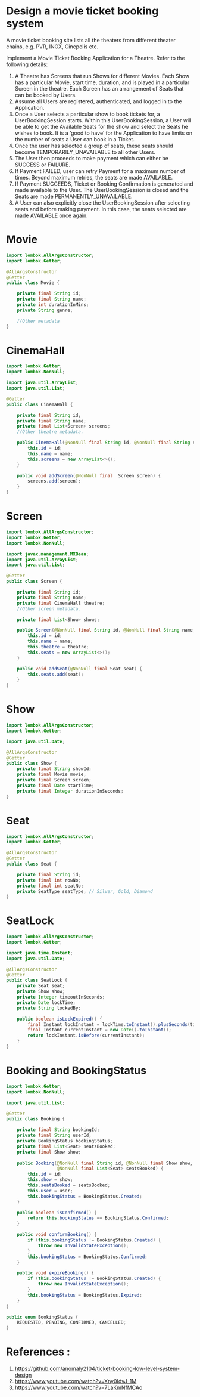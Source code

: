 # Design a movie ticket booking system

A movie ticket booking site lists all the theaters from different theater chains, e.g. PVR, INOX, Cinepolis etc. 

Implement a Movie Ticket Booking Application for a Theatre. Refer to the following details:

1. A Theatre has Screens that run Shows for different Movies. Each Show has a particular Movie, start time, duration, and is played in a particular Screen in the theatre. Each Screen has an arrangement of Seats that can be booked by Users.
2. Assume all Users are registered, authenticated, and logged in to the Application.
3. Once a User selects a particular show to book tickets for, a UserBookingSession starts. Within this UserBookingSession, a User will be able to get the Available Seats for the show and select the Seats he wishes to book. It is a ‘good to have’ for the Application to have limits on the number of seats a User can book in a Ticket.
4. Once the user has selected a group of seats, these seats should become TEMPORARILY_UNAVAILABLE to all other Users.
5. The User then proceeds to make payment which can either be SUCCESS or FAILURE.
6. If Payment FAILED, user can retry Payment for a maximum number of times. Beyond maximum retries, the seats are made AVAILABLE.
7. If Payment SUCCEEDS, Ticket or Booking Confirmation is generated and made available to the User. The UserBookingSession is closed and the Seats are made PERMANENTLY_UNAVAILABLE.
8. A User can also explicitly close the UserBookingSession after selecting seats and before making payment. In this case, the seats selected are made AVAILABLE once again.



# Movie
```java
import lombok.AllArgsConstructor;
import lombok.Getter;

@AllArgsConstructor
@Getter
public class Movie {

    private final String id;
    private final String name;
    private int durationInMins;
    private String genre;

    //Other metadata
}
```
# CinemaHall
```java
import lombok.Getter;
import lombok.NonNull;

import java.util.ArrayList;
import java.util.List;

@Getter
public class CinemaHall {

    private final String id;
    private final String name;
    private final List<Screen> screens;
    //Other theatre metadata.

    public CinemaHall(@NonNull final String id, @NonNull final String name) {
        this.id = id;
        this.name = name;
        this.screens = new ArrayList<>();
    }

    public void addScreen(@NonNull final  Screen screen) {
        screens.add(screen);
    }
}
```

# Screen
```java
import lombok.AllArgsConstructor;
import lombok.Getter;
import lombok.NonNull;

import javax.management.MXBean;
import java.util.ArrayList;
import java.util.List;

@Getter
public class Screen {

    private final String id;
    private final String name;
    private final CinemaHall theatre;
    //Other screen metadata.

    private final List<Show> shows;

    public Screen(@NonNull final String id, @NonNull final String name, @NonNull final CinemaHall theatre) {
        this.id = id;
        this.name = name;
        this.theatre = theatre;
        this.seats = new ArrayList<>();
    }

    public void addSeat(@NonNull final Seat seat) {
        this.seats.add(seat);
    }
}
```

# Show
```java
import lombok.AllArgsConstructor;
import lombok.Getter;

import java.util.Date;

@AllArgsConstructor
@Getter
public class Show {
    private final String showId;
    private final Movie movie;
    private final Screen screen;
    private final Date startTime;
    private final Integer durationInSeconds;
}
```

# Seat
```java
import lombok.AllArgsConstructor;
import lombok.Getter;

@AllArgsConstructor
@Getter
public class Seat {

    private final String id;
    private final int rowNo;
    private final int seatNo;
    private SeatType seatType; // Silver, Gold, Diamond
}
```

# SeatLock
```java
import lombok.AllArgsConstructor;
import lombok.Getter;

import java.time.Instant;
import java.util.Date;

@AllArgsConstructor
@Getter
public class SeatLock {
    private Seat seat;
    private Show show;
    private Integer timeoutInSeconds;
    private Date lockTime;
    private String lockedBy;

    public boolean isLockExpired() {
        final Instant lockInstant = lockTime.toInstant().plusSeconds(timeoutInSeconds);
        final Instant currentInstant = new Date().toInstant();
        return lockInstant.isBefore(currentInstant);
    }
}
```

# Booking and BookingStatus
```java
import lombok.Getter;
import lombok.NonNull;

import java.util.List;

@Getter
public class Booking {

    private final String bookingId;
    private final String userId;
    private BookingStatus bookingStatus;
    private final List<Seat> seatsBooked;
    private final Show show;
    
    public Booking(@NonNull final String id, @NonNull final Show show, @NonNull final String user,
                   @NonNull final List<Seat> seatsBooked) {
        this.id = id;
        this.show = show;
        this.seatsBooked = seatsBooked;
        this.user = user;
        this.bookingStatus = BookingStatus.Created;
    }

    public boolean isConfirmed() {
        return this.bookingStatus == BookingStatus.Confirmed;
    }

    public void confirmBooking() {
        if (this.bookingStatus != BookingStatus.Created) {
            throw new InvalidStateException();
        }
        this.bookingStatus = BookingStatus.Confirmed;
    }

    public void expireBooking() {
        if (this.bookingStatus != BookingStatus.Created) {
            throw new InvalidStateException();
        }
        this.bookingStatus = BookingStatus.Expired;
    }
}

public enum BookingStatus {
	REQUESTED, PENDING, CONFIRMED, CANCELLED;
}
```



# References :
1. https://github.com/anomaly2104/ticket-booking-low-level-system-design
2. https://www.youtube.com/watch?v=Xny0IdvJ-1M
3. https://www.youtube.com/watch?v=7LaKmNfMCAo
